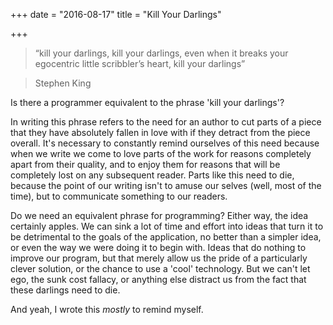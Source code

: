 +++
date = "2016-08-17"
title = "Kill Your Darlings"

+++

> “kill your darlings, kill your darlings, even when it breaks your egocentric little scribbler’s heart, kill your darlings”

>  Stephen King

Is there a programmer equivalent to the phrase 'kill your darlings'?

In writing this phrase refers to the need for an author to cut parts of a piece that they have absolutely fallen in love with if they detract from the piece overall. It's necessary to constantly remind ourselves of this need because when we write we come to love parts of the work for reasons completely apart from their quality, and to enjoy them for reasons that will be completely lost on any subsequent reader. Parts like this need to die, because the point of our writing isn't to amuse our selves (well, most of the time), but to communicate something to our readers.

Do we need an equivalent phrase for programming? Either way, the idea certainly apples. We can sink a lot of time and effort into ideas that turn it to be detrimental to the goals of the application, no better than a simpler idea, or even the way we were doing it to begin with. Ideas that do nothing to improve our program, but that merely allow us the pride of a particularly clever solution, or the chance to use a 'cool' technology. But we can't let ego, the sunk cost fallacy, or anything else distract us from the fact that these darlings need to die.

And yeah, I wrote this *mostly* to remind myself.
